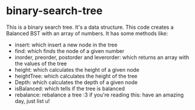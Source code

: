 # binary-search-tree

This is a binary search tree. It's a data structure. 
This code creates a Balanced BST with an array of numbers.
It has some methods like:
  - insert: which insert a new node in the tree
  - find: which finds the node of a given number
  - inorder, preorder, postorder and leverorder: which returns an array 
    with the values of the tree
  - height: which calculates the height of a given node
  - heightTree: which calculates the height of the tree
  - Depth:  which calculates the depth of a given node
  - isBalanced: which tells if the tree is balanced
  - rebalance: rebalance a tree
:3
if you're reading this: have an amazing day, just list u!
